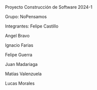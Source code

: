Proyecto Construcción de Software 2024-1

Grupo: 
NoPensamos

Integrantes:
Felipe Castillo  

Angel Bravo  

Ignacio Farias  

Felipe Guerra 

Juan Madariaga 

Matías Valenzuela 

Lucas Morales 
